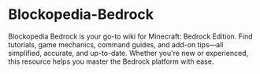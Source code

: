 # Blockopedia-Bedrock
Blockopedia Bedrock is your go-to wiki for Minecraft: Bedrock Edition. Find tutorials, game mechanics, command guides, and add-on tips—all simplified, accurate, and up-to-date. Whether you're new or experienced, this resource helps you master the Bedrock platform with ease.
